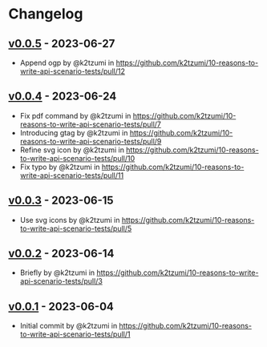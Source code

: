 # Changelog

## [v0.0.5](https://github.com/k2tzumi/10-reasons-to-write-api-scenario-tests/compare/v0.0.4...v0.0.5) - 2023-06-27
- Append ogp by @k2tzumi in https://github.com/k2tzumi/10-reasons-to-write-api-scenario-tests/pull/12

## [v0.0.4](https://github.com/k2tzumi/10-reasons-to-write-api-scenario-tests/compare/v0.0.3...v0.0.4) - 2023-06-24
- Fix pdf command by @k2tzumi in https://github.com/k2tzumi/10-reasons-to-write-api-scenario-tests/pull/7
- Introducing gtag by @k2tzumi in https://github.com/k2tzumi/10-reasons-to-write-api-scenario-tests/pull/9
- Refine svg icon by @k2tzumi in https://github.com/k2tzumi/10-reasons-to-write-api-scenario-tests/pull/10
- Fix typo by @k2tzumi in https://github.com/k2tzumi/10-reasons-to-write-api-scenario-tests/pull/11

## [v0.0.3](https://github.com/k2tzumi/10-reasons-to-write-api-scenario-tests/compare/v0.0.2...v0.0.3) - 2023-06-15
- Use svg icons by @k2tzumi in https://github.com/k2tzumi/10-reasons-to-write-api-scenario-tests/pull/5

## [v0.0.2](https://github.com/k2tzumi/10-reasons-to-write-api-scenario-tests/compare/v0.0.1...v0.0.2) - 2023-06-14
- Briefly by @k2tzumi in https://github.com/k2tzumi/10-reasons-to-write-api-scenario-tests/pull/3

## [v0.0.1](https://github.com/k2tzumi/10-reasons-to-write-api-scenario-tests/commits/v0.0.1) - 2023-06-04
- Initial commit by @k2tzumi in https://github.com/k2tzumi/10-reasons-to-write-api-scenario-tests/pull/1
